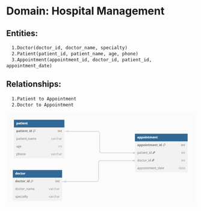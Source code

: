 # Domain: Hospital Management
## Entities: 
      1.Doctor(doctor_id, doctor_name, specialty)
      2.Patient(patient_id, patient_name, age, phone)
      3.Appointment(appointment_id, doctor_id, patient_id, appointment_date)
## Relationships:
      1.Patient to Appointment
      2.Doctor to Appointment
![image alt](https://github.com/Dharanish-24/30-Days-Sql-Internship/blob/main/Screenshot%202025-06-23%20174816.png?raw=true)
